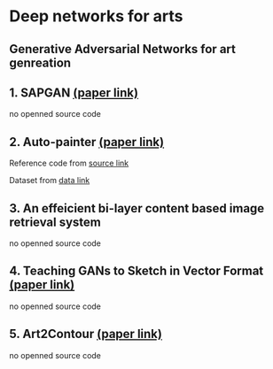 # Deep networks for arts

## Generative Adversarial Networks for art genreation

## 1. SAPGAN [(paper link)](https://arxiv.org/abs/2011.05552)
no openned source code
    
## 2. Auto-painter [(paper link)](https://arxiv.org/abs/1705.01908)
Reference code from [source link](https://github.com/sanjay235/Sketch2Color-anime-translation)

Dataset from [data link](https://cloudstor.aarnet.edu.au/plus/s/rMSBYCjEZJ70ab2)

## 3. An effeicient bi-layer content based image retrieval system
no openned source code
## 4. Teaching GANs to Sketch in Vector Format [(paper link)](https://arxiv.org/abs/1904.03620)
no openned source code
## 5. Art2Contour [(paper link)](https://ieeexplore.ieee.org/document/9191117)
no openned source code
